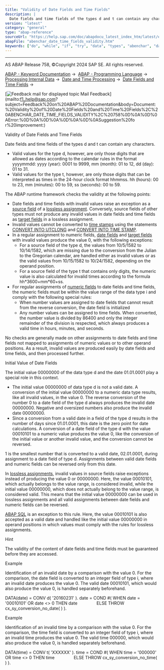 ```yaml
---
title: "Validity of Date Fields and Time Fields"
description: |
  Date fields and time fields of the types d and t can contain any characters. -   Valid values for the type d, however, are only those digits that are allowed as dates according to the calendar rules in the format yyyymmdd: yyyy (year): 0001 to 9999, mm (month): 01 to 12, dd (day): 01 to 31. -   Vali
version: "latest"
category: "general"
type: "abap-reference"
sourceUrl: "https://help.sap.com/doc/abapdocu_latest_index_htm/latest/en-US/abenchar_date_time_fields_validity.htm"
abapFile: "abenchar_date_time_fields_validity.htm"
keywords: ["do", "while", "if", "try", "data", "types", "abenchar", "date", "time", "fields", "validity"]
---
```


* * *

AS ABAP Release 758, ©Copyright 2024 SAP SE. All rights reserved.

[ABAP - Keyword Documentation](https://help.sap.com/doc/abapdocu_latest_index_htm/latest/en-US/abenabap.htm) →  [ABAP - Programming Language](https://help.sap.com/doc/abapdocu_latest_index_htm/latest/en-US/abenabap_reference.htm) →  [Processing Internal Data](https://help.sap.com/doc/abapdocu_latest_index_htm/latest/en-US/abenabap_data_working.htm) →  [Date and Time Processing](https://help.sap.com/doc/abapdocu_latest_index_htm/latest/en-US/abendate_time_processing.htm) →  [Date Fields and Time Fields](https://help.sap.com/doc/abapdocu_latest_index_htm/latest/en-US/abencharacter_date_time.htm) → 

 [![](Mail.gif?object=Mail.gif "Feedback mail for displayed topic") Mail Feedback](mailto:f1_help@sap.com?subject=Feedback%20on%20ABAP%20Documentation&body=Document:%20Validity%20of%20Date%20Fields%20and%20Time%20Fields%2C%20ABENCHAR_DATE_TIME_FIELDS_VALIDITY%2C%20758%0D%0A%0D%0AError:%0D%0A%0D%0A%0D%0A%0D%0ASuggestion%20fo
r%20improvement:)

Validity of Date Fields and Time Fields

Date fields and time fields of the types d and t can contain any characters.

-   Valid values for the type d, however, are only those digits that are allowed as dates according to the calendar rules in the format yyyymmdd: yyyy (year): 0001 to 9999, mm (month): 01 to 12, dd (day): 01 to 31.
-   Valid values for the type t, however, are only those digits that can be interpreted as times in the 24-hour clock format hhmmss. hh (hours): 00 to 23, mm (minutes): 00 to 59, ss (seconds): 00 to 59.

The ABAP runtime framework checks the validity at the following points:

-   Date fields and time fields with invalid values raise an exception as a [source field](https://help.sap.com/doc/abapdocu_latest_index_htm/latest/en-US/abenmove_exact_elementary_valid.htm) of a [lossless assignment](https://help.sap.com/doc/abapdocu_latest_index_htm/latest/en-US/abenlossless_assignment_glosry.htm "Glossary Entry"). Conversely, source fields of other types must not produce any invalid values in date fields and time fields as [target fields](https://help.sap.com/doc/abapdocu_latest_index_htm/latest/en-US/abenmove_exact_elementary_fit.htm) in a lossless assignment.
-   Invalid values cannot be converted to [time stamps](https://help.sap.com/doc/abapdocu_latest_index_htm/latest/en-US/abentime_stamps.htm) using the statements [CONVERT INTO UTCLONG](https://help.sap.com/doc/abapdocu_latest_index_htm/latest/en-US/abapconvert_date_utclong.htm) and [CONVERT INTO TIME STAMP](https://help.sap.com/doc/abapdocu_latest_index_htm/latest/en-US/abapconvert_date_time-stamp.htm).
-   In a regular assignment to numeric fields, [date fields](https://help.sap.com/doc/abapdocu_latest_index_htm/latest/en-US/abenconversion_type_d.htm) and [target fields](https://help.sap.com/doc/abapdocu_latest_index_htm/latest/en-US/abenconversion_type_t.htm) with invalid values produce the value 0, with the following exceptions:
    -   For a source field of the type d, the values from 10/5/1582 to 10/14/1582, which are missing due to the conversion from the Julian to the Gregorian calendar, are handled either as invalid values or as the valid values from 10/15/1582 to 10/24/1582, depending on the operand position.
    -   For a source field of the type t that contains only digits, the numeric value is also calculated for invalid times according to the formula hh\*3600+mm\*60+ss.
-   For regular assignments of [numeric fields](https://help.sap.com/doc/abapdocu_latest_index_htm/latest/en-US/abennumeric_source_fields.htm) to date fields and time fields, the numeric fields must be within the value range of the data type i and comply with the following special rules:
    -   When number values are assigned to date fields that cannot result from the reverse conversion, the date field is initialized
    -   Any number values can be assigned to time fields. When converted, the number value is divided by 86400 and only the integer remainder of the division is respected, which always produces a valid time in hours, minutes, and seconds.

No checks are generally made on other assignments to date fields and time fields not mapped to assignments of numeric values or to other operand positions. As a result, invalid values are produced easily by date fields and time fields, and then processed further.

Initial Value of Date Fields   

The initial value 00000000 of the data type d and the date 01.01.0001 play a special role in this context.

-   The initial value 00000000 of data type d is not a valid date. A conversion of the initial value 00000000 to a numeric data type results, like all invalid values, in the value 0. The reverse conversion of the number 0 to a date field of the type d always produces the invalid date 00000000. Negative and oversized numbers also produce the invalid date 00000000.
-   Since a conversion from a valid date in a field of the type d results in the number of days since 01.01.0001, this date is the zero point for date calculations. A conversion of a date field of the type d with the value 00010101 to a numeric value produces the value 0, like the conversion of the initial value or another invalid value, and the conversion cannot be reversed.

1 is the smallest number that is converted to a valid date, 02.01.0001, during assignment to a date field of type d. Assignments between valid date fields and numeric fields can be reversed only from this date.

In [lossless assignments](https://help.sap.com/doc/abapdocu_latest_index_htm/latest/en-US/abenlossless_assignment_glosry.htm "Glossary Entry"), invalid values in source fields raise exceptions instead of producing the value 0 or 00000000. Here, the value 00010101, which actually belongs to the value range, is considered invalid, while the initial value 00000000, which does not actually belong to the value range, is considered valid. This means that the initial value 00000000 can be used in lossless assignments and all valid assignments between date fields and numeric fields can be reversed.

[ABAP SQL](https://help.sap.com/doc/abapdocu_latest_index_htm/latest/en-US/abenabap_sql_glosry.htm "Glossary Entry") is an exception to this rule. Here, the value 00010101 is also accepted as a valid date and handled like the initial value 00000000 in operand positions in which values must comply with the rules for lossless assignments.

Hint

The validity of the content of date fields and time fields must be guaranteed before they are accessed.

Example

Identification of an invalid date by a comparison with the value 0. For the comparison, the date field is converted to an integer field of type i, where an invalid date produces the value 0. The valid date 00010101, which would also produce the value 0, is handled separately beforehand.

DATA(date) = CONV d( '20160231' ).
date = COND #( WHEN date = '00010101' OR date <> 0 THEN date
               ELSE THROW cx\_sy\_conversion\_no\_date( ) ).

Example

Identification of an invalid time by a comparison with the value 0. For the comparison, the time field is converted to an integer field of type i, where an invalid time produces the value 0. The valid time 000000, which would also produce the value 0, is handled separately beforehand.

DATA(time) = CONV t( 'XXXXXX' ).
time = COND #( WHEN time = '000000' OR time <> 0 THEN time
               ELSE THROW cx\_sy\_conversion\_no\_time( ) ).